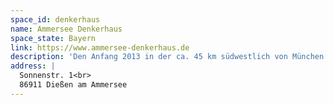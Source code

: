 ```yaml
---
space_id: denkerhaus
name: Ammersee Denkerhaus
space_state: Bayern
link: https://www.ammersee-denkerhaus.de
description: 'Den Anfang 2013 in der ca. 45 km südwestlich von München gelegenen 11.000-Einwohner-Marktgemeinde gestarteten Space betreibt eine kleine Genossenschaft. In zwei Coworking- und fünf separaten Büroräumen stehen insgesamt 16 Schreibtische zur Verfügung. Im Ammersee Denkerhaus befinden sich das CoWorkLand-Landesbüro Bayern sowie die Geschäftsstelle der LAG Ammersee (LEADER). Das Ammersee Denkerhaus wurde von Freiberuflern/Selbständigen gegründet - entsprechend sein Credo: "Connect Skills - Create Business". Der Coworking Space versteht sich zudem als Impulse setzender Ort für innovative Entwicklungen des oberbayerischen ländlichen Raums: Höhepunkte waren hier z.B. das geförderte Innovationsforum BIGHub, gekrönt vom ersten StartUp-Wettbewerb in der Region, und eine der Hauptrollen im Modellvorhaben der "Kleinstadtakademie", das der „Kooperativen Entwicklung kleinstädtischer Transformationspfade im Themenfeld Neue Arbeitswelten“ gewidmet war. Aktuell ist das Ammersee-Denkerhaus im Rahmen der Mitmach-Region Ammersee-Landsberg engagiert dabei, in Kooperation mit der Münchner Social Entrepreneurship Akademie und dem Social-Startup-Hub Bayern die regionale Vernetzung in Sachen Sozialunternehmertum voranzutreiben.'
address: |
  Sonnenstr. 1<br>
  86911 Dießen am Ammersee
---
```

